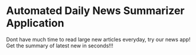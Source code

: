# Automated Daily News Summarizer Application

Dont have much time to read large new articles everyday, try our news app!
Get the summary of latest new in seconds!!!
